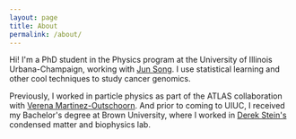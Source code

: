 ```yaml
---
layout: page
title: About
permalink: /about/
---
```


Hi! I'm a PhD student in the Physics program at the University of Illinois Urbana-Champaign, working with [Jun Song](http://song.igb.illinois.edu). I use statistical learning and other cool techniques to study cancer genomics.

Previously, I worked in particle physics as part of the ATLAS collaboration with [Verena Martinez-Outschoorn](http://research.physics.illinois.edu/martinez/). And prior to coming to UIUC, I received my Bachelor's degree at Brown University, where I worked in [Derek Stein's](https://vivo.brown.edu/display/ds1) condensed matter and biophysics lab.
